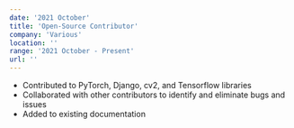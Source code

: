 ```yaml
---
date: '2021 October'
title: 'Open-Source Contributor'
company: 'Various'
location: ''
range: '2021 October - Present'
url: ''
---
```


- Contributed to PyTorch, Django, cv2, and Tensorflow libraries
- Collaborated with other contributors to identify and eliminate bugs and issues
- Added to existing documentation 
